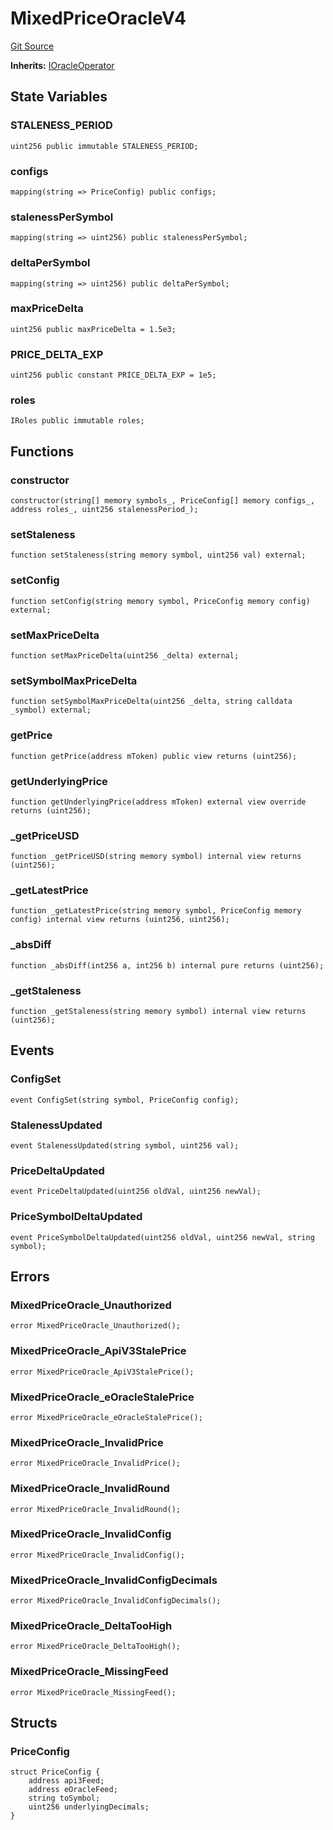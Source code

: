 # MixedPriceOracleV4
[Git Source](https://github.com/malda-protocol/malda-lending/blob/ae9b756ce0322e339daafd68cf97592f5de2033d/src\oracles\MixedPriceOracleV4.sol)

**Inherits:**
[IOracleOperator](/src\interfaces\IOracleOperator.sol\interface.IOracleOperator.md)


## State Variables
### STALENESS_PERIOD

```solidity
uint256 public immutable STALENESS_PERIOD;
```


### configs

```solidity
mapping(string => PriceConfig) public configs;
```


### stalenessPerSymbol

```solidity
mapping(string => uint256) public stalenessPerSymbol;
```


### deltaPerSymbol

```solidity
mapping(string => uint256) public deltaPerSymbol;
```


### maxPriceDelta

```solidity
uint256 public maxPriceDelta = 1.5e3;
```


### PRICE_DELTA_EXP

```solidity
uint256 public constant PRICE_DELTA_EXP = 1e5;
```


### roles

```solidity
IRoles public immutable roles;
```


## Functions
### constructor


```solidity
constructor(string[] memory symbols_, PriceConfig[] memory configs_, address roles_, uint256 stalenessPeriod_);
```

### setStaleness


```solidity
function setStaleness(string memory symbol, uint256 val) external;
```

### setConfig


```solidity
function setConfig(string memory symbol, PriceConfig memory config) external;
```

### setMaxPriceDelta


```solidity
function setMaxPriceDelta(uint256 _delta) external;
```

### setSymbolMaxPriceDelta


```solidity
function setSymbolMaxPriceDelta(uint256 _delta, string calldata _symbol) external;
```

### getPrice


```solidity
function getPrice(address mToken) public view returns (uint256);
```

### getUnderlyingPrice


```solidity
function getUnderlyingPrice(address mToken) external view override returns (uint256);
```

### _getPriceUSD


```solidity
function _getPriceUSD(string memory symbol) internal view returns (uint256);
```

### _getLatestPrice


```solidity
function _getLatestPrice(string memory symbol, PriceConfig memory config) internal view returns (uint256, uint256);
```

### _absDiff


```solidity
function _absDiff(int256 a, int256 b) internal pure returns (uint256);
```

### _getStaleness


```solidity
function _getStaleness(string memory symbol) internal view returns (uint256);
```

## Events
### ConfigSet

```solidity
event ConfigSet(string symbol, PriceConfig config);
```

### StalenessUpdated

```solidity
event StalenessUpdated(string symbol, uint256 val);
```

### PriceDeltaUpdated

```solidity
event PriceDeltaUpdated(uint256 oldVal, uint256 newVal);
```

### PriceSymbolDeltaUpdated

```solidity
event PriceSymbolDeltaUpdated(uint256 oldVal, uint256 newVal, string symbol);
```

## Errors
### MixedPriceOracle_Unauthorized

```solidity
error MixedPriceOracle_Unauthorized();
```

### MixedPriceOracle_ApiV3StalePrice

```solidity
error MixedPriceOracle_ApiV3StalePrice();
```

### MixedPriceOracle_eOracleStalePrice

```solidity
error MixedPriceOracle_eOracleStalePrice();
```

### MixedPriceOracle_InvalidPrice

```solidity
error MixedPriceOracle_InvalidPrice();
```

### MixedPriceOracle_InvalidRound

```solidity
error MixedPriceOracle_InvalidRound();
```

### MixedPriceOracle_InvalidConfig

```solidity
error MixedPriceOracle_InvalidConfig();
```

### MixedPriceOracle_InvalidConfigDecimals

```solidity
error MixedPriceOracle_InvalidConfigDecimals();
```

### MixedPriceOracle_DeltaTooHigh

```solidity
error MixedPriceOracle_DeltaTooHigh();
```

### MixedPriceOracle_MissingFeed

```solidity
error MixedPriceOracle_MissingFeed();
```

## Structs
### PriceConfig

```solidity
struct PriceConfig {
    address api3Feed;
    address eOracleFeed;
    string toSymbol;
    uint256 underlyingDecimals;
}
```

